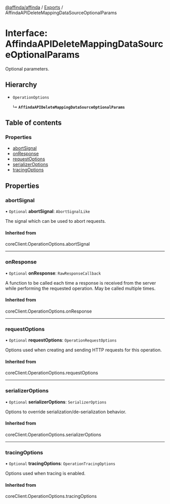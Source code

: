 [@affinda/affinda](../README.md) / [Exports](../modules.md) / AffindaAPIDeleteMappingDataSourceOptionalParams

# Interface: AffindaAPIDeleteMappingDataSourceOptionalParams

Optional parameters.

## Hierarchy

- `OperationOptions`

  ↳ **`AffindaAPIDeleteMappingDataSourceOptionalParams`**

## Table of contents

### Properties

- [abortSignal](AffindaAPIDeleteMappingDataSourceOptionalParams.md#abortsignal)
- [onResponse](AffindaAPIDeleteMappingDataSourceOptionalParams.md#onresponse)
- [requestOptions](AffindaAPIDeleteMappingDataSourceOptionalParams.md#requestoptions)
- [serializerOptions](AffindaAPIDeleteMappingDataSourceOptionalParams.md#serializeroptions)
- [tracingOptions](AffindaAPIDeleteMappingDataSourceOptionalParams.md#tracingoptions)

## Properties

### abortSignal

• `Optional` **abortSignal**: `AbortSignalLike`

The signal which can be used to abort requests.

#### Inherited from

coreClient.OperationOptions.abortSignal

___

### onResponse

• `Optional` **onResponse**: `RawResponseCallback`

A function to be called each time a response is received from the server
while performing the requested operation.
May be called multiple times.

#### Inherited from

coreClient.OperationOptions.onResponse

___

### requestOptions

• `Optional` **requestOptions**: `OperationRequestOptions`

Options used when creating and sending HTTP requests for this operation.

#### Inherited from

coreClient.OperationOptions.requestOptions

___

### serializerOptions

• `Optional` **serializerOptions**: `SerializerOptions`

Options to override serialization/de-serialization behavior.

#### Inherited from

coreClient.OperationOptions.serializerOptions

___

### tracingOptions

• `Optional` **tracingOptions**: `OperationTracingOptions`

Options used when tracing is enabled.

#### Inherited from

coreClient.OperationOptions.tracingOptions

